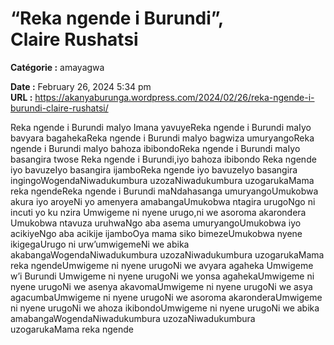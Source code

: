 # “Reka ngende i Burundi”, Claire Rushatsi

**Catégorie :** amayagwa

**Date :** February 26, 2024 5:34 pm  
**URL :** https://akanyaburunga.wordpress.com/2024/02/26/reka-ngende-i-burundi-claire-rushatsi/

Reka ngende i Burundi maIyo Imana yavuyeReka ngende i Burundi maIyo bavyara bagahekaReka ngende i Burundi maIyo bagwiza umuryangoReka ngende i Burundi maIyo bahoza ibibondoReka ngende i Burundi maIyo basangira twose
Reka ngende i Burundi,iyo bahoza ibibondo
Reka ngende iyo bavuzeIyo basangira ijamboReka ngende iyo bavuzeIyo basangira ingingoWogendaNiwadukumbura uzozaNiwadukumbura uzogarukaMama reka ngendeReka ngende i Burundi maNdahasanga umuryangoUmukobwa akura iyo aroyeNi yo amenyera amabangaUmukobwa ntagira urugoNgo ni incuti yo ku nzira
Umwigeme ni nyene urugo,ni we asoroma akarondera
Umukobwa ntavuza uruhwaNgo aba asema umuryangoUmukobwa iyo acikiyeNgo aba acikije ijamboOya mama siko bimezeUmukobwa nyene ikigegaUrugo ni urw’umwigemeNi we abika akabangaWogendaNiwadukumbura uzozaNiwadukumbura uzogarukaMama reka ngendeUmwigeme ni nyene urugoNi we avyara agaheka
Umwigeme w’i Burundi
Umwigeme ni nyene urugoNi we yonsa agahekaUmwigeme ni nyene urugoNi we asenya akavomaUmwigeme ni nyene urugoNi we asya agacumbaUmwigeme ni nyene urugoNi we asoroma akaronderaUmwigeme ni nyene urugoNi we ahoza ikibondoUmwigeme ni nyene urugoNi we abika amabangaWogendaNiwadukumbura uzozaNiwadukumbura uzogarukaMama reka ngende
